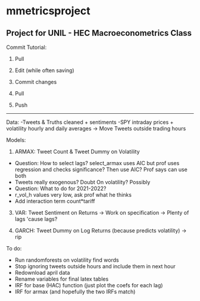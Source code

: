 # mmetricsproject
Project for UNIL - HEC Macroeconometrics Class
--------------------

Commit Tutorial:

1) Pull

2) Edit (while often saving)

3) Commit changes

4) Pull

5) Push

--------------------

Data: 
-Tweets & Truths cleaned + sentiments
-SPY intraday prices + volatility hourly and daily averages
-> Move Tweets outside trading hours

Models:


1) ARMAX: Tweet Count & Tweet Dummy on Volatility 
- Question: How to select lags? select_armax uses AIC but prof uses regression and checks significance? Then use AIC?
   Prof says can use both 
- Tweets really exogenous? Doubt
   On volatility? Possibly
- Question: What to do for 2021-2022?
- r_vol_h values very low, ask prof what he thinks
- Add interaction term count*tariff

3) VAR: Tweet Sentiment on Returns 
-> Work on specification
-> Plenty of lags 'cause lags?

4) GARCH: Tweet Dummy on Log Returns (because predicts volatility)
-> rip


To do:
- Run randomforests on volatility find words
- Stop ignoring tweets outside hours and include them in next hour
- Redownload april data
- Rename variables for final latex tables
- IRF for base (HAC) function (just plot the coefs for each lag)
- IRF for armax (and hopefully the two IRFs match)



